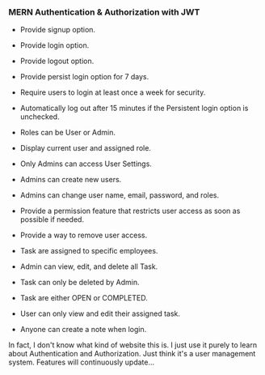 ### MERN Authentication & Authorization with JWT

- Provide signup option.
- Provide login option.
- Provide logout option.
- Provide persist login option for 7 days.
- Require users to login at least once a week for security.
- Automatically log out after 15 minutes if the Persistent login option is unchecked.
- Roles can be User or Admin.
- Display current user and assigned role.

- Only Admins can access User Settings.
- Admins can create new users.
- Admins can change user name, email, password, and roles.
- Provide a permission feature that restricts user access as soon as possible if needed.
- Provide a way to remove user access.

- Task are assigned to specific employees.
- Admin can view, edit, and delete all Task.
- Task can only be deleted by Admin.
- Task are either OPEN or COMPLETED.
- User can only view and edit their assigned task.

- Anyone can create a note when login.

In fact, I don't know what kind of website this is. I just use it purely to learn about Authentication and Authorization. Just think it's a user management system.
Features will continuously update...
